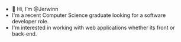 - 👋 Hi, I’m @Jerwinn
- I'm a recent Computer Science graduate looking for a software developer role.
- I'm interested in working with web applications whether its front or back-end.
